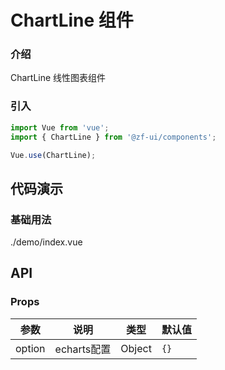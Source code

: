 # ChartLine 组件

### 介绍

ChartLine 线性图表组件

### 引入

```js
import Vue from 'vue';
import { ChartLine } from '@zf-ui/components';

Vue.use(ChartLine);
```

## 代码演示

### 基础用法
<demo-code compact>./demo/index.vue</demo-code>

## API

### Props

| 参数          | 说明     | 类型     | 默认值    |
| ------------- | -------- | -------- | --------- |
| option          | echarts配置 | Object | `{}` |
